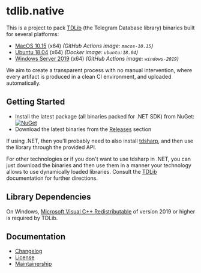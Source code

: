 tdlib.native
============

This is a project to pack [TDLib][tdlib] (the Telegram Database library) binaries built for several platforms:

- [MacOS 10.15][spec.macos] (x64) _(GitHub Actions image: `macos-10.15`)_
- [Ubuntu 18.04][spec.linux] (x64) _(Docker image: `ubuntu:18.04`)_
- [Windows Server 2019][spec.windows] (x64) _(GitHub Actions image: `windows-2019`)_

We aim to create a transparent process with no manual intervention, where every artifact is produced in a clean CI environment, and uploaded automatically.

Getting Started
---------------

- Install the latest package (all binaries packed for .NET SDK) from NuGet: [![NuGet](https://img.shields.io/nuget/v/tdlib.native.svg)][nuget]
- Download the latest binaries from the [Releases][releases] section

If using .NET, then you'll probably need to also install [tdsharp][], and then use the library through the provided API.

For other technologies or if you don't want to use tdsharp in .NET, you can just download the binaries and then use them in a manner your technology allows to use dynamically loaded libraries. Consult the [TDLib][tdlib] documentation for further directions.

Library Dependencies
--------------------

On Windows, [Microsoft Visual C++ Redistributable][cpp.redist] of version 2019 or higher is required by TDLib.

Documentation
-------------

- [Changelog][docs.changelog]
- [License][docs.license]
- [Maintainership][docs.maintainership]

[cpp.redist]: https://docs.microsoft.com/en-us/cpp/windows/latest-supported-vc-redist?view=msvc-160
[docs.changelog]: ./CHANGELOG.md
[docs.license]: ./LICENSE_1_0.txt
[docs.maintainership]: ./MAINTAINERSHIP.md
[nuget]: https://www.nuget.org/packages/tdlib.native/
[releases]: https://github.com/ForNeVeR/tdlib.native/releases
[spec.linux]: https://hub.docker.com/_/ubuntu
[spec.macos]: https://github.com/actions/virtual-environments/blob/main/images/macos/macos-10.15-Readme.md
[spec.windows]: https://github.com/actions/virtual-environments/blob/main/images/win/Windows2019-Readme.md
[tdlib]: https://github.com/tdlib/td
[tdsharp]: https://github.com/egramtel/tdsharp
